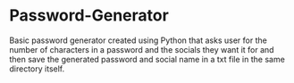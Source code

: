 # Password-Generator
Basic password generator created using Python that asks user for the number of characters in a password and the socials they want it for and then save the generated password and social name in a txt file in the same directory itself.
